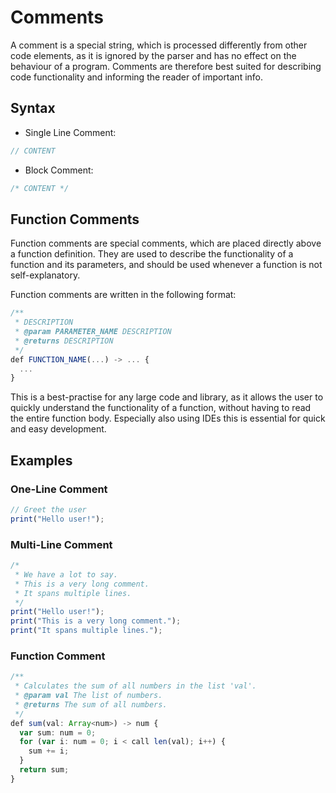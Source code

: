 # Comments

A comment is a special string, which is processed differently from other code elements, as it is ignored by the parser
and has no effect on the behaviour of a program. Comments are therefore best suited for describing code functionality
and informing the reader of important info.

## Syntax

- Single Line Comment:
```ts
// CONTENT
```
- Block Comment:
```ts
/* CONTENT */
```

## Function Comments

Function comments are special comments, which are placed directly above a function definition.
They are used to describe the functionality of a function and its parameters, and should be
used whenever a function is not self-explanatory.

Function comments are written in the following format:
```ts
/**
 * DESCRIPTION
 * @param PARAMETER_NAME DESCRIPTION
 * @returns DESCRIPTION
 */
def FUNCTION_NAME(...) -> ... {
  ...
}
```

This is a best-practise for any large code and library, as it allows the user to quickly understand the functionality
of a function, without having to read the entire function body. Especially also using IDEs this is essential for quick
and easy development.

## Examples

### One-Line Comment

```ts
// Greet the user
print("Hello user!");
```

### Multi-Line Comment

```ts
/*
 * We have a lot to say.
 * This is a very long comment.
 * It spans multiple lines.
 */
print("Hello user!");
print("This is a very long comment.");
print("It spans multiple lines.");
```

### Function Comment

```ts
/**
 * Calculates the sum of all numbers in the list 'val'.
 * @param val The list of numbers.
 * @returns The sum of all numbers.
 */
def sum(val: Array<num>) -> num {
  var sum: num = 0;
  for (var i: num = 0; i < call len(val); i++) {
    sum += i;
  }
  return sum;
}
```
